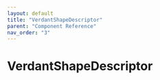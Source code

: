 ```yaml
---
layout: default
title: "VerdantShapeDescriptor"
parent: "Component Reference"
nav_order: "3"
---
```


# VerdantShapeDescriptor
